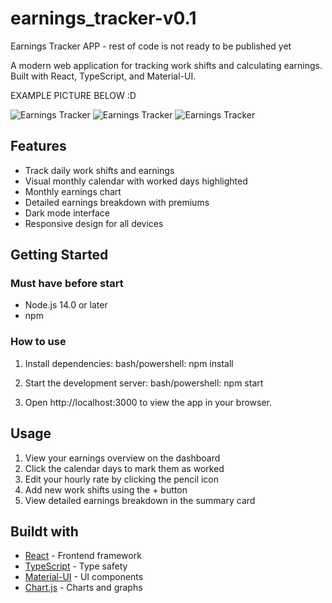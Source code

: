 # earnings_tracker-v0.1
Earnings Tracker APP - rest of code is not ready to be published yet

A modern web application for tracking work shifts and calculating earnings. Built with React, TypeScript, and Material-UI.

EXAMPLE PICTURE BELOW :D

![Earnings Tracker](https://media.discordapp.net/attachments/1330362258571657269/1384853859331084379/Jobbtid_-_norsk_1.png?ex=68d12fa9&is=68cfde29&hm=899d8780e75545b7fca4052a2a69c1a4d517e9265373e59b00677c8ca8a98d5e&=&format=webp&quality=lossless)
![Earnings Tracker](https://media.discordapp.net/attachments/1330362258571657269/1384853859788394638/Jobbtid_-_norsk_2.png?ex=68d12fa9&is=68cfde29&hm=2af5eee886688b7ee6d34b68460e196b5565e9ecad0df123ce66a0bd6f14b346&=&format=webp&quality=lossless&width=1673&height=1135)
![Earnings Tracker](https://media.discordapp.net/attachments/1330362258571657269/1384853860056698912/Jobbtid_-_norsk_3.png?ex=68d12fa9&is=68cfde29&hm=b101baa398e354523df64b11589dfea4527897924af844332a0245113d1dc80a&=&format=webp&quality=lossless)

## Features

- Track daily work shifts and earnings
- Visual monthly calendar with worked days highlighted
- Monthly earnings chart
- Detailed earnings breakdown with premiums
- Dark mode interface
- Responsive design for all devices

## Getting Started
### Must have before start
- Node.js 14.0 or later
- npm

### How to use
1. Install dependencies:
bash/powershell: npm install

2. Start the development server:
bash/powershell: npm start

3. Open http://localhost:3000 to view the app in your browser.

## Usage

1. View your earnings overview on the dashboard
2. Click the calendar days to mark them as worked
3. Edit your hourly rate by clicking the pencil icon
4. Add new work shifts using the + button
5. View detailed earnings breakdown in the summary card

## Buildt with

- [React](https://reactjs.org/) - Frontend framework
- [TypeScript](https://www.typescriptlang.org/) - Type safety
- [Material-UI](https://mui.com/) - UI components
- [Chart.js](https://www.chartjs.org/) - Charts and graphs

